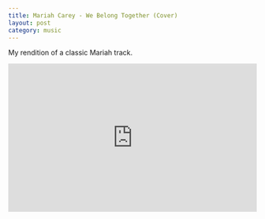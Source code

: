 ```yaml
---
title: Mariah Carey - We Belong Together (Cover)
layout: post
category: music
---
```


My rendition of a classic Mariah track.

<iframe width="100%" height="300" scrolling="no" frameborder="no" allow="autoplay" src="https://w.soundcloud.com/player/?url=https%3A//api.soundcloud.com/tracks/549332826&color=%233c7ccc&auto_play=false&hide_related=false&show_comments=true&show_user=true&show_reposts=false&show_teaser=true&visual=true"></iframe>